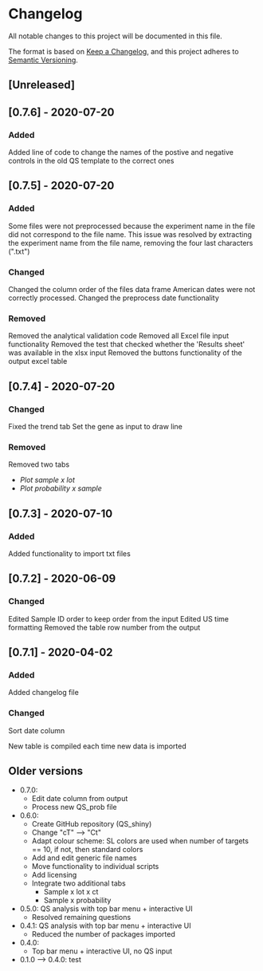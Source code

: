 # Changelog
All notable changes to this project will be documented in this file.

The format is based on [Keep a Changelog](https://keepachangelog.com/en/1.0.0/),
and this project adheres to [Semantic Versioning](https://semver.org/spec/v2.0.0.html).

## [Unreleased]

## [0.7.6] - 2020-07-20
### Added
Added line of code to change the names of the postive and negative controls in the old QS template to the correct ones

## [0.7.5] - 2020-07-20
### Added
Some files were not preprocessed because the experiment name in the file did not correspond to the file name. This issue was resolved by extracting the experiment name from the file name, removing the four last characters (".txt")

### Changed
Changed the column order of the files data frame
American dates were not correctly processed. Changed the preprocess date functionality

### Removed
Removed the analytical validation code
Removed all Excel file input functionality
Removed the test that checked whether the 'Results sheet' was available in the xlsx input
Removed the buttons functionality of the output excel table

## [0.7.4] - 2020-07-20
### Changed
Fixed the trend tab
Set the gene as input to draw line

### Removed
Removed two tabs
- *Plot sample x lot*
- *Plot probability x sample*

## [0.7.3] - 2020-07-10
### Added
Added functionality to import txt files

## [0.7.2] - 2020-06-09

### Changed

Edited Sample ID order to keep order from the input
Edited US time formatting
Removed the table row number from the output

## [0.7.1] - 2020-04-02

### Added
Added changelog file

### Changed
Sort date column

New table is compiled each time new data is imported

## Older versions

* 0.7.0:
  * Edit date column from output
  * Process new QS_prob file
* 0.6.0: 
  * Create GitHub repository (QS_shiny)
  * Change "cT" --> "Ct"
  * Adapt colour scheme: SL colors are used when number of targets == 10, if not, then standard colors
  * Add and edit generic file names
  * Move functionality to individual scripts
  * Add licensing
  * Integrate two additional tabs
    * Sample x lot x ct
    * Sample x probability
* 0.5.0: QS analysis with top bar menu + interactive UI
  * Resolved remaining questions
* 0.4.1: QS analysis with top bar menu + interactive UI
  * Reduced the number of packages imported
* 0.4.0: 
  * Top bar menu + interactive UI, no QS input
* 0.1.0 --> 0.4.0: test
